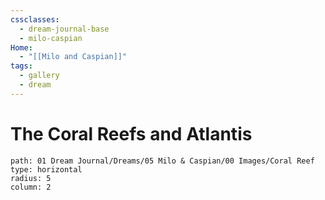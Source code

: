 ```yaml
---
cssclasses:
  - dream-journal-base
  - milo-caspian
Home:
  - "[[Milo and Caspian]]"
tags:
  - gallery
  - dream
---
```

 # The Coral Reefs and Atlantis
 ```img-gallery
path: 01 Dream Journal/Dreams/05 Milo & Caspian/00 Images/Coral Reef
type: horizontal
radius: 5
column: 2